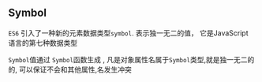 ## Symbol

`ES6` 引入了一种新的元素数据类型`symbol`. 表示独一无二的值， 它是JavaScript 语言的第七种数据类型

`Symbol`值通过 `Symbol`函数生成 , 凡是对象属性名属于`Symbol`类型,就是独一无二的的, 可以保证不会和其他属性,名发生冲突

